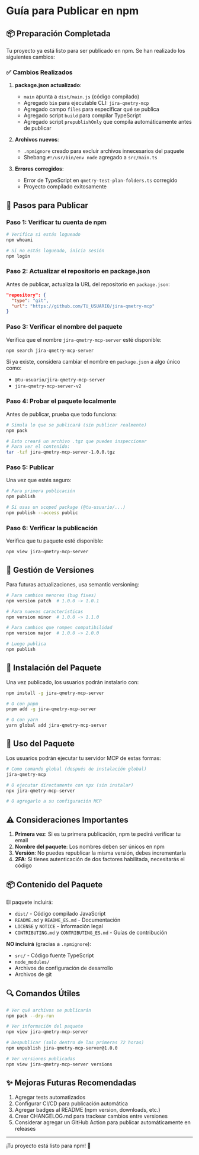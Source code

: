 # Guía para Publicar en npm

## 📦 Preparación Completada

Tu proyecto ya está listo para ser publicado en npm. Se han realizado los siguientes cambios:

### ✅ Cambios Realizados

1. **package.json actualizado**:
   - `main` apunta a `dist/main.js` (código compilado)
   - Agregado `bin` para ejecutable CLI: `jira-qmetry-mcp`
   - Agregado campo `files` para especificar qué se publica
   - Agregado script `build` para compilar TypeScript
   - Agregado script `prepublishOnly` que compila automáticamente antes de publicar

2. **Archivos nuevos**:
   - `.npmignore` creado para excluir archivos innecesarios del paquete
   - Shebang `#!/usr/bin/env node` agregado a `src/main.ts`

3. **Errores corregidos**:
   - Error de TypeScript en `qmetry-test-plan-folders.ts` corregido
   - Proyecto compilado exitosamente

## 🚀 Pasos para Publicar

### Paso 1: Verificar tu cuenta de npm

```bash
# Verifica si estás logueado
npm whoami

# Si no estás logueado, inicia sesión
npm login
```

### Paso 2: Actualizar el repositorio en package.json

Antes de publicar, actualiza la URL del repositorio en `package.json`:

```json
"repository": {
  "type": "git",
  "url": "https://github.com/TU_USUARIO/jira-qmetry-mcp"
}
```

### Paso 3: Verificar el nombre del paquete

Verifica que el nombre `jira-qmetry-mcp-server` esté disponible:

```bash
npm search jira-qmetry-mcp-server
```

Si ya existe, considera cambiar el nombre en `package.json` a algo único como:

- `@tu-usuario/jira-qmetry-mcp-server`
- `jira-qmetry-mcp-server-v2`

### Paso 4: Probar el paquete localmente

Antes de publicar, prueba que todo funciona:

```bash
# Simula lo que se publicará (sin publicar realmente)
npm pack

# Esto creará un archivo .tgz que puedes inspeccionar
# Para ver el contenido:
tar -tzf jira-qmetry-mcp-server-1.0.0.tgz
```

### Paso 5: Publicar

Una vez que estés seguro:

```bash
# Para primera publicación
npm publish

# Si usas un scoped package (@tu-usuario/...)
npm publish --access public
```

### Paso 6: Verificar la publicación

Verifica que tu paquete esté disponible:

```bash
npm view jira-qmetry-mcp-server
```

## 📝 Gestión de Versiones

Para futuras actualizaciones, usa semantic versioning:

```bash
# Para cambios menores (bug fixes)
npm version patch  # 1.0.0 -> 1.0.1

# Para nuevas características
npm version minor  # 1.0.0 -> 1.1.0

# Para cambios que rompen compatibilidad
npm version major  # 1.0.0 -> 2.0.0

# Luego publica
npm publish
```

## 🔧 Instalación del Paquete

Una vez publicado, los usuarios podrán instalarlo con:

```bash
npm install -g jira-qmetry-mcp-server

# O con pnpm
pnpm add -g jira-qmetry-mcp-server

# O con yarn
yarn global add jira-qmetry-mcp-server
```

## 🎯 Uso del Paquete

Los usuarios podrán ejecutar tu servidor MCP de estas formas:

```bash
# Como comando global (después de instalación global)
jira-qmetry-mcp

# O ejecutar directamente con npx (sin instalar)
npx jira-qmetry-mcp-server

# O agregarlo a su configuración MCP
```

## ⚠️ Consideraciones Importantes

1. **Primera vez**: Si es tu primera publicación, npm te pedirá verificar tu email
2. **Nombre del paquete**: Los nombres deben ser únicos en npm
3. **Versión**: No puedes republicar la misma versión, debes incrementarla
4. **2FA**: Si tienes autenticación de dos factores habilitada, necesitarás el código

## 📦 Contenido del Paquete

El paquete incluirá:

- `dist/` - Código compilado JavaScript
- `README.md` y `README_ES.md` - Documentación
- `LICENSE` y `NOTICE` - Información legal
- `CONTRIBUTING.md` y `CONTRIBUTING_ES.md` - Guías de contribución

**NO incluirá** (gracias a `.npmignore`):

- `src/` - Código fuente TypeScript
- `node_modules/`
- Archivos de configuración de desarrollo
- Archivos de git

## 🔍 Comandos Útiles

```bash
# Ver qué archivos se publicarán
npm pack --dry-run

# Ver información del paquete
npm view jira-qmetry-mcp-server

# Despublicar (solo dentro de las primeras 72 horas)
npm unpublish jira-qmetry-mcp-server@1.0.0

# Ver versiones publicadas
npm view jira-qmetry-mcp-server versions
```

## ✨ Mejoras Futuras Recomendadas

1. Agregar tests automatizados
2. Configurar CI/CD para publicación automática
3. Agregar badges al README (npm version, downloads, etc.)
4. Crear CHANGELOG.md para trackear cambios entre versiones
5. Considerar agregar un GitHub Action para publicar automáticamente en releases

---

¡Tu proyecto está listo para npm! 🎉

